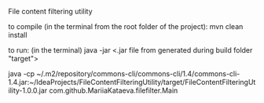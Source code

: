 File content filtering utility


to compile (in the terminal from the root folder of the project):
    mvn clean install

to run: (in the terminal)
    java -jar <.jar file from generated during build folder "target">




java -cp ~/.m2/repository/commons-cli/commons-cli/1.4/commons-cli-1.4.jar:~/IdeaProjects/FileContentFilteringUtility/target/FileContentFilteringUtility-1.0.0.jar com.github.MariiaKataeva.filefilter.Main